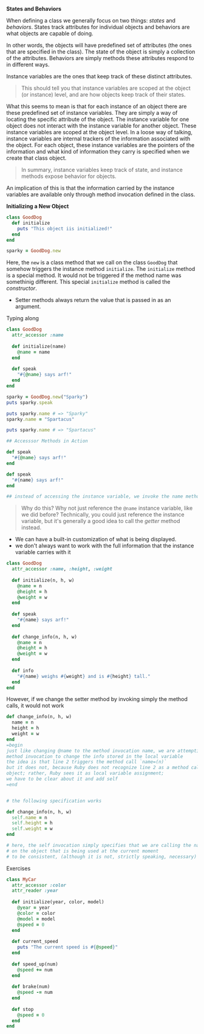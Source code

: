 __States and Behaviors__

When defining a class we generally focus on two things: _states_ and _behaviors_. States track attributes for individual objects and behaviors are what objects are capable of doing.

In other words, the objects will have predefined set of attributes (the ones that are specified in the class). The state of the object is simply a collection of the attributes. Behaviors are simply methods these attributes respond to in different ways. 

Instance variables are the ones that keep track of these distinct attributes.

> This should tell you that instance variables are scoped at the object  (or instance) level, and are how objects keep track of their states.

What this seems to mean is that for each instance of an object there are these predefined set of instance variables. They are simply a way of locating the specific attribute of the object. The instance variable for one object does not interact with the instance variable for another object. These instance variables are scoped at the object level. In a loose way of talking, instance variables are internal trackers of the information associated with the object. For each object, these instance variables are the pointers of the information and what kind of information they carry is specified when we create that class object.

> In summary, instance variables keep track of state, and instance methods expose behavior for objects. 

An implication of this is that the information carried by the instance variables are available only through method invocation defined in the class.

__Initializing a New Object__

```ruby
class GoodDog
  def initialize
    puts "This object iis initialized!"
  end
end

sparky = GoodDog.new
```

Here, the `new` is a class method that we call on the class `GoodDog` that somehow triggers the instance method `initialize`. The `initialize` method is a special method. It would not be triggered if the method name was somethinig different. This special `initialize` method is called the _constructor_.

* Setter methods always return the value that is passed in as an argument.

Typing along

```ruby
class GoodDog
  attr_accessor :name
  
  def initialize(name)
    @name = name
  end
  
  def speak
    "#{@name} says arf!"
  end
end

sparky = GoodDog.new("Sparky")
puts sparky.speak

puts sparky.name # => "Sparky"
sparky.name = "Spartacus"

puts sparky.name # => "Spartacus"

## Accesssor Methods in Action

def speak
  "#{@name} says arf!"
end

def speak
  "#{name} says arf!"
end

## instead of accessing the instance variable, we invoke the name method

```

> Why do this? Why not just reference the `@name` instance  variable, like we did before? Technically, you could just reference the  instance variable, but it's generally a good idea to call the *getter* method instead.

* We can have a built-in customization of what is being displayed.
* we don't always want to work with the full information that the instance variable carries with it

```ruby
class GoodDog
  attr_accessor :name, :height, :weight
  
  def initialize(n, h, w)
    @name = n
    @height = h
    @weight = w
  end
  
  def speak
    "#{name} says arf!"
  end
  
  def change_info(n, h, w)
    @name = n
    @height = h
    @weight = w
  end
  
  def info
    "#{name} weighs #{weight} and is #{height} tall."
  end
end

```

However, if we change the setter method by invoking simply the method calls, it would not work

```ruby
def change_info(n, h, w)
  name = n
  height = h
  weight = w
end
=begin
just like changing @name to the method invocation name, we are attempting to use the 
method invocation to change the info stored in the local variable
the idea is that line 2 triggers the method call `name=(n)`
but it does not, because Ruby does not recognize line 2 as a method call on the same
object; rather, Ruby sees it as local variable assignment;
we have to be clear about it and add self
=end


# the following specification works

def change_info(n, h, w)
  self.name = n
  self.height = h
  self.weight = w
end

# here, the self invocation simply specifies that we are calling the name method
# on the object that is being used at the current moment
# to be consistent, (although it is not, strictly speaking, necessary) we can use self.name in our method invocation
```



Exercises

```ruby
class MyCar
  attr_accessor :color
  attr_reader :year
  
  def initialize(year, color, model)
    @year = year
    @color = color
    @model = model
    @speed = 0
  end
  
  def current_speed
    puts "The current speed is #{@speed}"
  end
  
  def speed_up(num)
    @speed += num
  end
  
  def brake(num)
    @speed -= num
  end
  
  def stop
    @speed = 0
  end
end
  
```

